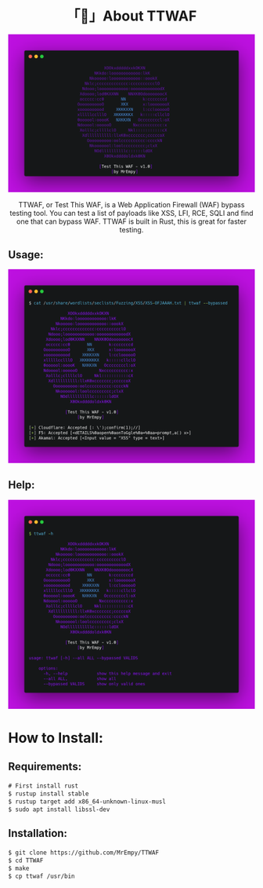 <h1 align="center">「🧱」About TTWAF</h1>

<p align="center"><img src="assets/logo.png"></p>

<p align="center">TTWAF, or Test This WAF, is a Web Application Firewall (WAF) bypass testing tool. You can test a list of payloads like XSS, LFI, RCE, SQLI and find one that can bypass WAF. TTWAF is built in Rust, this is great for faster testing.</ṕ>

## Usage:

<p align="center"><img src="assets/demo.png"></p>

## Help:

<p align="center"><img src="assets/help.png"></p>

# How to Install:

## Requirements:

```
# First install rust
$ rustup install stable
$ rustup target add x86_64-unknown-linux-musl
$ sudo apt install libssl-dev
```

## Installation:

```
$ git clone https://github.com/MrEmpy/TTWAF
$ cd TTWAF
$ make
$ cp ttwaf /usr/bin
```
